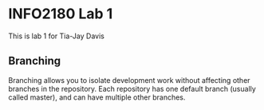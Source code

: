 # INFO2180 Lab 1

This is lab 1 for Tia-Jay Davis

## Branching

Branching allows you to isolate development work without
affecting other branches in the repository. Each repository
has one default branch (usually called master), and can have multiple other branches.
